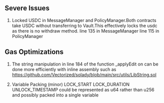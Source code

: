 ## Severe Issues
1. Locked USDC in MessageManager and PolicyManager.Both contracts take USDC without transferring to Vault.This effectively locks the usdc as there is no withdraw method.
     line 135 in MessageManager
     line 115 in PolicyManager

## Gas Optimizations
1. The string manipulation in line 184 of the function _applyEdit on can be done  more efficiently with inline assembly
    such as https://github.com/Vectorized/solady/blob/main/src/utils/LibString.sol

2. Variable Packing (minor)
    LOCK_START LOCK_DURATION UNLOCK_TIMESTAMP could be represented as u64 rather than u256 and possibly packed into a single variable


